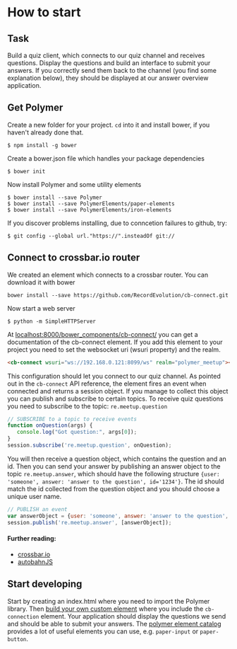 # How to start

## Task
Build a quiz client, which connects to our quiz channel and receives questions. Display the questions and build an interface to submit your answers. If you correctly send them back to the channel (you find some explanation below), they should be displayed at our answer overview application. 

## Get Polymer

Create a new folder for your project. `cd` into it and install bower, if you haven't already done that.
```
$ npm install -g bower
``` 
Create a bower.json file which handles your package dependencies
```
$ bower init
``` 
Now install Polymer and some utility elements
```
$ bower install --save Polymer
$ bower install --save PolymerElements/paper-elements
$ bower install --save PolymerElements/iron-elements
``` 
If you discover problems installing, due to conncetion failures to github, try:
```
$ git config --global url."https://".insteadOf git://
```

## Connect to crossbar.io router

We created an element which connects to a crossbar router. You can download it with bower

```
bower install --save https://github.com/RecordEvolution/cb-connect.git
```
Now start a web server
```
$ python -m SimpleHTTPServer
```
At [localhost:8000/bower_components/cb-connect/](localhost:8000/bower_components/cb-connect/) you can get a documentation of the cb-connect element.
If you add this element to your project you need to set the websocket uri (wsuri property) and the realm.
```html
<cb-connect wsuri="ws://192.168.0.121:8099/ws" realm="polymer_meetup"></cb-connect>
```

This configuration should let you connect to our quiz channel.
As pointed out in the `cb-connect` API reference, the element fires an event when connected and returns a session object. If you manage to collect this object you can publish and subscribe to certain topics.
To receive quiz questions you need to subscribe to the topic: `re.meetup.question`

```javascript
// SUBSCRIBE to a topic to receive events
function onQuestion(args) {
   console.log("Got question:", args[0]);
}
session.subscribe('re.meetup.question', onQuestion);
```

You will then receive a question object, which contains the question and an id. Then you can send your answer by publishing an answer object to the topic `re.meetup.answer`, which should have the following structure `{user: 'someone', answer: 'answer to the question', id='1234'}`. The id should match the id collected from the question object and you should choose a unique user name.

```javascript
// PUBLISH an event
var answerObject = {user: 'someone', answer: 'answer to the question', id='1234'};
session.publish('re.meetup.answer', [answerObject]);
```
#### Further reading:
+ [crossbar.io](http://crossbar.io)
+ [autobahnJS](http://autobahn.ws/js/)

## Start developing

Start by creating an index.html where you need to import the Polymer library. Then [build your own custom element](https://www.polymer-project.org/1.0/start/first-element/step-2) where you include the `cb-connection` element. Your application should display the questions we send and should be able to submit your answers. The [polymer element catalog](https://elements.polymer-project.org/) provides a lot of useful elements you can use, e.g. `paper-input` or `paper-button`. 

